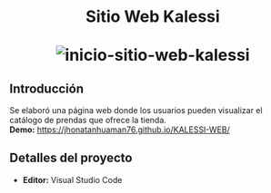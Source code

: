 <div align="center">
  <h1>
    Sitio Web Kalessi
    <br />
    <br />
    <img src="https://github.com/jhonatanhuaman76/KALESSI-WEB/assets/132282558/4af6b8b6-f763-4966-962b-9f56142eb7f3" alt="inicio-sitio-web-kalessi">  
  </h1>
</div>

## Introducción
Se elaboró una página web donde los usuarios pueden visualizar el catálogo de prendas que ofrece la tienda.
<br />
**Demo:** https://jhonatanhuaman76.github.io/KALESSI-WEB/

## Detalles del proyecto
- **Editor:** Visual Studio Code
